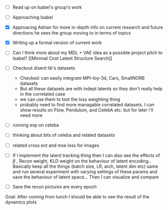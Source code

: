 - [ ] Read up on Isabel's group's work
- [ ] Approaching Isabel
- [x] Approacing Adrian for more in-depth info on current research and future directions he sees the group moving to in terms of topics
- [x] Writing up a formal version of current work
- [ ] Can I think more about my MDL + VAE idea as a possible project pitch to Isabel? [[Minimal Cost Latent Structure Search]]
- [ ] Checkout disent lib's datasets
	- Checked: can easily integrate MPI-toy-3d, Cars, SmallNORB datasets
	- But all these datasets are with indept latents so they don't really help in the correlated case
	- we can use them to test the loss weighting thing
	- probably need to find more managable correlated datasets. I can show results on Flow, Pendulum, and CelebA etc. but for later i'll need more
- [ ] running exp on celeba
- [ ] thinking about bits of celeba and related datasets
- [ ] related cross ent and mse loss for images
- [ ] If I implement the latent tracking thing then I can also see the effects of $\beta$ , Recon weight, KLD weight on the behaviour of latent encoding.. Basically keep all the things (batch size, LR, arch, latent dim etc) same and run several experiment with varying settings of these params and save the behaviour of latent space... Then I can visualize and compare
- [ ] Save the recon pictures are every epoch


Goal: After coming from lunch I should be able to see the result of the dynamics plots
